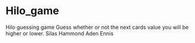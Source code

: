 # Hilo_game
Hilo guessing game
Guess whether or not the next cards value you will be higher or lower.
Silas Hammond
Aden Ennis